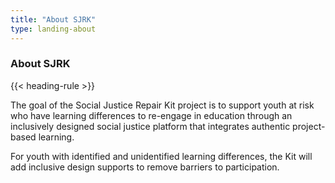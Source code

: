 ```yaml
---
title: "About SJRK"
type: landing-about
---
```

### About SJRK

{{< heading-rule >}}

The goal of the Social Justice Repair Kit project is to support youth at risk who have learning differences to re-engage in education through an inclusively designed social justice platform that integrates authentic project-based learning.

For youth with identified and unidentified learning differences, the Kit will add inclusive design supports to remove barriers to participation.
